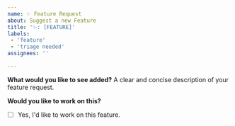 ```yaml
---
name: ✨ Feature Request
about: Suggest a new Feature
title: '✨: [FEATURE]'
labels:
 - 'feature'
 - 'triage needed'
assignees: ''

---
```


**What would you like to see added?**
A clear and concise description of your feature request.

**Would you like to work on this?**
- [ ] Yes, I'd like to work on this feature.
